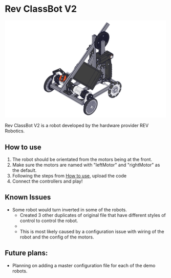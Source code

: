 # Rev ClassBot V2

![RevClassBotV2](../../../../../../../../../assets/images/SKV3%20-%20Class%20Bot_Complete.svg)

Rev ClassBot V2 is a robot developed by the hardware provider REV Robotics.

## How to use

1. The robot should be orientated from the motors being at the front.
2. Make sure the motors are named with "leftMotor" and "rightMotor" as the default.
3. Following the steps from [How to use](../../../../../../../../../README.md#How-to-use), upload the code
4. Connect the controllers and play!

## Known Issues

- Some robot would turn inverted in some of the robots. 
  - Created 3 other duplicates of original file that have different styles of control to control the robot.
  - 
  - This is most likely caused by a configuration issue with wiring of the robot and the config of the motors.

## Future plans:

- Planning on adding a master configuration file for each of the demo robots. 